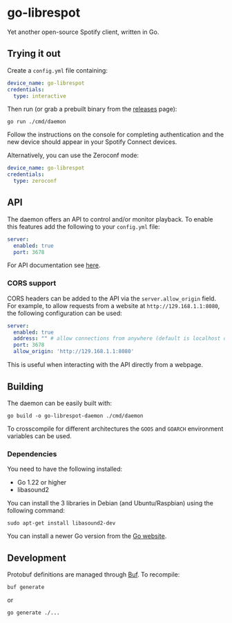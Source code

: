 # go-librespot

Yet another open-source Spotify client, written in Go.

## Trying it out

Create a `config.yml` file containing:

```yaml
device_name: go-librespot
credentials:
  type: interactive
```

Then run (or grab a prebuilt binary from the [releases](https://github.com/devgianlu/go-librespot/releases) page):

```shell
go run ./cmd/daemon
```

Follow the instructions on the console for completing authentication and the new device should appear in your Spotify
Connect devices.

Alternatively, you can use the Zeroconf mode:

```yaml
device_name: go-librespot
credentials:
  type: zeroconf
```

## API

The daemon offers an API to control and/or monitor playback.
To enable this features add the following to your `config.yml` file:

```yaml
server:
  enabled: true
  port: 3678
```

For API documentation see [here](API.md).

### CORS support

CORS headers can be added to the API via the `server.allow_origin` field. For example, to allow requests from a
website at `http://129.168.1.1:8080`, the following configuration can be used:

```yaml
server:
  enabled: true
  address: "" # allow connections from anywhere (default is localhost only)
  port: 3678
  allow_origin: 'http://129.168.1.1:8080'
```

This is useful when interacting with the API directly from a webpage. 

## Building

The daemon can be easily built with:

```shell
go build -o go-librespot-daemon ./cmd/daemon
```

To crosscompile for different architectures the `GOOS` and `GOARCH` environment variables can be used.

### Dependencies

You need to have the following installed:

* Go 1.22 or higher
* libasound2

You can install the 3 libraries in Debian (and Ubuntu/Raspbian) using the following command:

    sudo apt-get install libasound2-dev

You can install a newer Go version from the [Go website](https://go.dev/dl/).

## Development

Protobuf definitions are managed through [Buf](https://buf.build). To recompile:

```shell
buf generate
```

or

```shell
go generate ./...
```